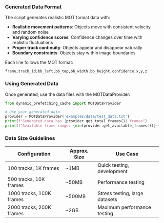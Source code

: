 ### Generated Data Format

The script generates realistic MOT format data with:
- **Realistic movement patterns**: Objects move with consistent velocity and random noise
- **Varying confidence scores**: Confidence changes over time with realistic fluctuations
- **Proper track continuity**: Objects appear and disappear naturally
- **Boundary constraints**: Objects stay within image boundaries

Each line follows the MOT format:
```
frame,track_id,bb_left,bb_top,bb_width,bb_height,confidence,x,y,z
```

### Using Generated Data

Once generated, use the data files with the MOTDataProvider:

```python
from dynamic_prefetching_cache import MOTDataProvider

# Use your generated data
provider = MOTDataProvider('examples/data/test_data.txt')
print(f"Generated data has {provider.get_total_frames()} frames")
print(f"Available frame range: {min(provider.get_available_frames())}-{max(provider.get_available_frames())}")
```

### Data Size Guidelines

| Configuration | Approx. Size | Use Case |
|---------------|-------------|----------|
| 100 tracks, 1K frames | ~1MB | Quick testing, development |
| 500 tracks, 10K frames | ~50MB | Performance testing |
| 1000 tracks, 100K frames | ~500MB | Stress testing, large datasets |
| 2000 tracks, 200K frames | ~2GB | Maximum performance testing |
